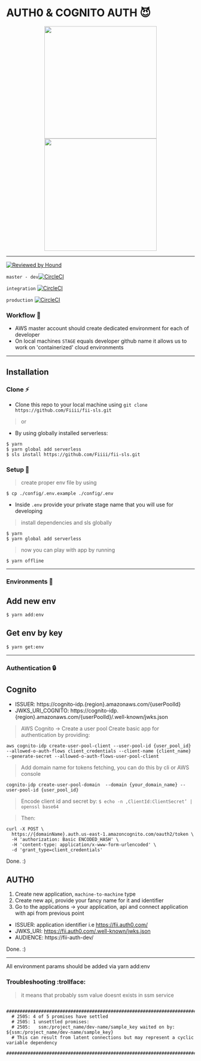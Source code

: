AUTH0 & COGNITO AUTH 😈
======

 <p align="center">
  <a href="https://serverless.com"><img src="https://user-images.githubusercontent.com/2752551/30405068-a7733b34-989e-11e7-8f66-7badaf1373ed.png" height="300" width="300"></a>
  <a href="https://serverless.com"><img src="https://media.giphy.com/media/Lny6Rw04nsOOc/giphy.gif" height="300" width="300"></a>
</p>

 ---
 [![Reviewed by Hound](https://img.shields.io/badge/Reviewed_by-Hound-8E64B0.svg)](https://houndci.com)

 `master - dev`[![CircleCI](https://circleci.com/gh/Fiiii/fii-sls/tree/master.svg?style=svg)](https://circleci.com/gh/Fiiii/fii-sls/tree/master)

`integration` [![CircleCI](https://circleci.com/gh/Fiiii/fii-sls/tree/integration.svg?style=svg)](https://circleci.com/gh/Fiiii/fii-sls/tree/integration)

`production` [![CircleCI](https://circleci.com/gh/Fiiii/fii-sls/tree/production.svg?style=svg)](https://circleci.com/gh/Fiiii/fii-sls/tree/production)


 ### Workflow 🙉

* AWS master account should create dedicated environment for each of developer
* On local machines `STAGE` equals developer github name it allows us to work on 'containerized' cloud environments

 ---

## Installation

### Clone :zap:

- Clone this repo to your local machine using `git clone https://github.com/Fiiii/fii-sls.git`
> or
- By using globally installed serverless:
```shell
$ yarn
$ yarn global add serverless
$ sls install https://github.com/Fiiii/fii-sls.git
```

### Setup :wrench:

> create proper env file by using
```shell
$ cp ./config/.env.example ./config/.env
```
- Inside `.env` provide your private stage name that you will use for developing

> install dependencies and sls globally
```shell
$ yarn
$ yarn global add serverless
```

> now you can play with app by running
```shell
$ yarn offline
```

---

### Environments :key:

## Add new env
```shell
$ yarn add:env
```

## Get env by key
```shell
$ yarn get:env
```

---

### Authentication :lock:

## Cognito

- ISSUER: https://cognito-idp.{region}.amazonaws.com/{userPoolId}
- JWKS_URI_COGNITO: https://cognito-idp.{region}.amazonaws.com/{userPoolId}/.well-known/jwks.json

> AWS Cognito -> Create a user pool
> Create basic app for authentication by providing:
```
aws cognito-idp create-user-pool-client --user-pool-id {user_pool_id} --allowed-o-auth-flows client_credentials --client-name {client_name} --generate-secret --allowed-o-auth-flows-user-pool-client
```
> Add domain name for tokens fetching, you can do this by cli or AWS console
```
cognito-idp create-user-pool-domain  --domain {your_domain_name} --user-pool-id {user_pool_id}
```

> Encode client id and secret by:
`$ echo -n ‚ClientId:ClientSecret’ | openssl base64`

> Then:
```
curl -X POST \
  https://{domainName}.auth.us-east-1.amazoncognito.com/oauth2/token \
  -H 'authorization: Basic ENCODED_HASH' \
  -H 'content-type: application/x-www-form-urlencoded' \
  -d 'grant_type=client_credentials'
```

Done. :)


## AUTH0
1. Create new application, `machine-to-machine` type
2. Create new api, provide your fancy name for it and identifier
3. Go to the applications -> your application, api and connect application with api from previous point


- ISSUER: application identifier i.e https://fii.auth0.com/
- JWKS_URI: https://fii.auth0.com/.well-known/jwks.json
- AUDIENCE: https://fii-auth-dev/

Done. :)

---

All environment params should be added via yarn add:env

### Troubleshooting :trollface:

> it means that probably ssm value doesnt exists in ssm service
```shell
  ##########################################################################################
  # 2505: 4 of 5 promises have settled
  # 2505: 1 unsettled promises:
  # 2505:   ssm:/project_name/dev-name/sample_key waited on by: ${ssm:/project_name/dev-name/sample_key}
  # This can result from latent connections but may represent a cyclic variable dependency
  ##########################################################################################
```
